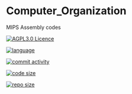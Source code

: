 <!--
 * @Github: https://github.com/Certseeds
 * @Organization: SUSTech
 * @Author: nanoseeds
 * @Date: 2019-07-01 09:59:44
 * @LastEditors: nanoseeds
 * @LastEditTime: 2020-02-25 09:11:09
 -->
# Computer_Organization
MIPS Assembly codes

[![AGPL3.0 Licence](https://img.shields.io/github/license/Certseeds/Computer_Organization?color=%23FF3300)](https://opensource.org/licenses/AGPL-3.0)  

[![language](https://img.shields.io/github/languages/top/Certseeds/Computer_Organization?color=%23330099)]() 

[![commit activity](https://img.shields.io/github/commit-activity/m/Certseeds/Computer_Organization?color=%230066FF)](https://github.com/Certseeds/Computer_Organization/commits/master) 

[![code size](https://img.shields.io/github/languages/code-size/Certseeds/Computer_Organization?color=%230099CC)]() 

[![repo size](https://img.shields.io/github/repo-size/Certseeds/Computer_Organization?color=%23CC9900)]()
